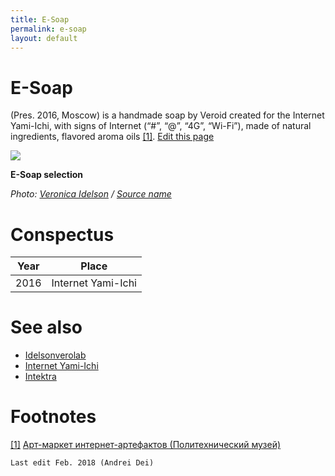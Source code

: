 ```yaml
---
title: E-Soap
permalink: e-soap
layout: default
---
```




# E-Soap


(Pres. 2016, Moscow) is a handmade soap by Veroid created for the Internet Yami-Ichi, with signs of Internet (“#”, “@”, “4G”, “Wi-Fi”), made of natural ingredients, flavored aroma oils <span id="a1">[\[1\]](#f1)</span>. [Edit this page](http://prose.io/#indexmod/encyclopedia/edit/master/e-soap.md)

![](/encyclopedia/images/e-soap.png)

**E-Soap selection**

*Photo: [Veronica Idelson](Facebook) / [Source name](https://www.facebook.com/search/top/?q=%D1%8F%D0%BC%D0%B8%20%D0%B8%D1%87%D0%B8%20)*

# Conspectus

|Year|Place|
|----|-----|
|2016|Internet Yami-Ichi|


# See also

+ [Idelsonverolab](idelsonverolab)
+ [Internet Yami-Ichi](internet-yami-ichi)
+ [Intektra](Intektra)


# Footnotes

[[1]](#a1) <span id="f1"></span> [Арт-маркет интернет-артефактов (Политехнический музей)](http://fest2016.polymus.ru/ru/programm/yami-ichi/index.html)


`Last edit Feb. 2018 (Andrei Dei)`

